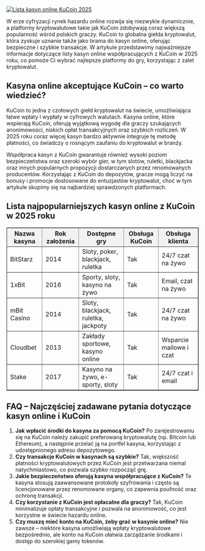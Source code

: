 [![Lista kasyn online KuCoin 2025](https://123-caf.pages.dev/gitsignup.png)](https://vrmoo.ru/Bt82HjjY)

<div>     <p>W erze cyfryzacji rynek hazardu online rozwija się niezwykle dynamicznie, a platformy kryptowalutowe takie jak KuCoin zdobywają coraz większą popularność wśród polskich graczy. KuCoin to globalna giełda kryptowalut, która zyskuje uznanie także jako brama do kasyn online, oferując bezpieczne i szybkie transakcje. W artykule przedstawimy najważniejsze informacje dotyczące listy kasyn online współpracujących z KuCoin w 2025 roku, co pomoże Ci wybrać najlepsze platformy do gry, korzystając z zalet kryptowalut.</p>    <h2>Kasyna online akceptujące KuCoin – co warto wiedzieć?</h2>   <p>KuCoin to jedna z czołowych giełd kryptowalut na świecie, umożliwiająca łatwe wpłaty i wypłaty w cyfrowych walutach. Kasyna online, które wspierają KuCoin, oferują wyjątkową wygodę dla graczy szukających anonimowości, niskich opłat transakcyjnych oraz szybkich rozliczeń. W 2025 roku coraz więcej kasyn bardzo aktywnie integruje tę metodę płatności, co świadczy o rosnącym zaufaniu do kryptowalut w branży.</p>    <p>Współpraca kasyn z KuCoin gwarantuje również wysoki poziom bezpieczeństwa oraz szeroki wybór gier, w tym slotów, ruletki, blackjacka oraz innych popularnych propozycji dostarczanych przez renomowanych producentów. Korzystając z KuCoin do depozytów, gracze mogą liczyć na bonusy i promocje dostosowane do entuzjastów kryptowalut, choć w tym artykule skupimy się na najbardziej sprawdzonych platformach.</p>    <h2>Lista najpopularniejszych kasyn online z KuCoin w 2025 roku</h2>   <table border="1" cellpadding="5" cellspacing="0" style="border-collapse: collapse; width: 100%;">     <thead>       <tr style="background-color: #f2f2f2;">         <th>Nazwa kasyna</th>         <th>Rok założenia</th>         <th>Dostępne gry</th>         <th>Obsługa KuCoin</th>         <th>Obsługa klienta</th>       </tr>     </thead>     <tbody>       <tr>         <td>BitStarz</td>         <td>2014</td>         <td>Sloty, poker, blackjack, ruletka</td>         <td>Tak</td>         <td>24/7 czat na żywo</td>       </tr>       <tr>         <td>1xBit</td>         <td>2016</td>         <td>Sporty, sloty, kasyno na żywo</td>         <td>Tak</td>         <td>Email, czat na żywo</td>       </tr>       <tr>         <td>mBit Casino</td>         <td>2014</td>         <td>Sloty, blackjack, ruletka, jackpoty</td>         <td>Tak</td>         <td>24/7 czat na żywo</td>       </tr>       <tr>         <td>Cloudbet</td>         <td>2013</td>         <td>Zakłady sportowe, kasyno online</td>         <td>Tak</td>         <td>Wsparcie mailowe i czat</td>       </tr>       <tr>         <td>Stake</td>         <td>2017</td>         <td>Kasyno na żywo, e-sporty, sloty</td>         <td>Tak</td>         <td>24/7 czat i email</td>       </tr>     </tbody>   </table>    <h2>FAQ – Najczęściej zadawane pytania dotyczące kasyn online i KuCoin</h2>   <ol>     <li><strong>Jak wpłacić środki do kasyna za pomocą KuCoin?</strong>       Po zarejestrowaniu się na KuCoin należy zakupić preferowaną kryptowalutę (np. Bitcoin lub Ethereum), a następnie przelać ją na portfel kasyna, korzystając z udostępnionego adresu depozytowego.</li>          <li><strong>Czy transakcje KuCoin w kasynach są szybkie?</strong>       Tak, większość płatności kryptowalutowych przez KuCoin jest przetwarzana niemal natychmiastowo, co pozwala szybko rozpocząć grę.</li>          <li><strong>Jakie bezpieczeństwo oferują kasyna współpracujące z KuCoin?</strong>       Te kasyna stosują zaawansowane protokoły szyfrowania i często są licencjonowane przez renomowane organy, co zapewnia poufność oraz ochronę transakcji.</li>          <li><strong>Czy korzystanie z KuCoin jest opłacalne dla graczy?</strong>       Tak, KuCoin minimalizuje opłaty transakcyjne i pozwala na anonimowość, co jest korzystne w świecie hazardu online.</li>          <li><strong>Czy muszę mieć konto na KuCoin, żeby grać w kasynie online?</strong>       Nie zawsze – niektóre kasyna umożliwiają wpłaty kryptowalutowe bezpośrednio, ale konto na KuCoin ułatwia zarządzanie środkami i dostęp do szerokiej gamy tokenów.</li>   </ol> </div>